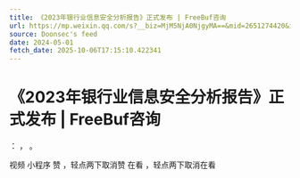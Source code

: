 ```yaml
---
title: 《2023年银行业信息安全分析报告》正式发布 | FreeBuf咨询
url: https://mp.weixin.qq.com/s?__biz=MjM5NjA0NjgyMA==&mid=2651274420&idx=1&sn=7ffcd5deef48d08d8b29b4c527ff6277
source: Doonsec's feed
date: 2024-05-01
fetch_date: 2025-10-06T17:15:10.422341
---
```


# 《2023年银行业信息安全分析报告》正式发布 | FreeBuf咨询

：
，
。

视频
小程序
赞
，轻点两下取消赞
在看
，轻点两下取消在看